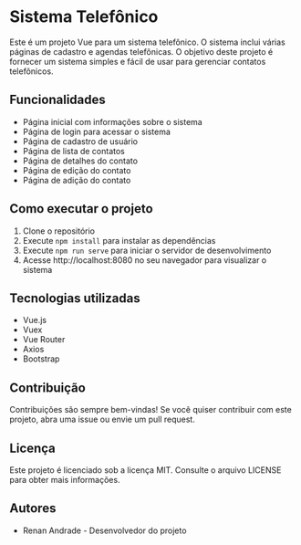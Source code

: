 # Sistema Telefônico

Este é um projeto Vue para um sistema telefônico. O sistema inclui várias páginas de cadastro e agendas telefônicas. O objetivo deste projeto é fornecer um sistema simples e fácil de usar para gerenciar contatos telefônicos.

## Funcionalidades

- Página inicial com informações sobre o sistema
- Página de login para acessar o sistema
- Página de cadastro de usuário
- Página de lista de contatos
- Página de detalhes do contato
- Página de edição do contato
- Página de adição do contato

## Como executar o projeto

1. Clone o repositório
2. Execute `npm install` para instalar as dependências
3. Execute `npm run serve` para iniciar o servidor de desenvolvimento
4. Acesse http://localhost:8080 no seu navegador para visualizar o sistema

## Tecnologias utilizadas

- Vue.js
- Vuex
- Vue Router
- Axios
- Bootstrap

## Contribuição

Contribuições são sempre bem-vindas! Se você quiser contribuir com este projeto, abra uma issue ou envie um pull request.

## Licença

Este projeto é licenciado sob a licença MIT. Consulte o arquivo LICENSE para obter mais informações.

## Autores

- Renan Andrade - Desenvolvedor do projeto
